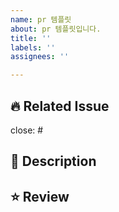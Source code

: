 ```yaml
---
name: pr 템플릿
about: pr 템플릿입니다.
title: ''
labels: ''
assignees: ''

---
```


## 🔥 Related Issue
close: #
## 📝 Description
## ⭐️ Review
